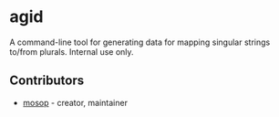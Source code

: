 # agid

A command-line tool for generating data for mapping singular strings to/from plurals. Internal use only.

## Contributors

- [mosop](https://github.com/mosop) - creator, maintainer
